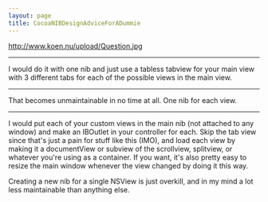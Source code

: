 ```yaml
---
layout: page
title: CocoaNIBDesignAdviceForADummie
---
```




http://www.koen.nu/upload/Question.jpg

----
I would do it with one nib and just use a tabless tabview for your main view with 3 different tabs for each of the possible views in the main view.

----
That becomes unmaintainable in no time at all. One nib for each view.

----
I would put each of your custom views in the main nib (not attached to any window) and make an IBOutlet in your controller for each. Skip the tab view since that's just a pain for stuff like this (IMO), and load each view by making it a documentView or subview of the scrollview, splitview, or whatever you're using as a container. If you want, it's also pretty easy to resize the main window whenever the view changed by doing it this way.

Creating a new nib for a single NSView is just overkill, and in my mind a lot less maintainable than anything else.

